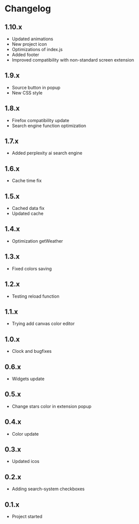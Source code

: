 # Changelog
## 1.10.x
- Updated animations
- New project icon
- Optimizations of index.js
- Added footer
- Improved compatibility with non-standard screen extension
## 1.9.x
- Source button in popup
- New CSS style
## 1.8.x
- Firefox сompatibility update
- Search engine function optimization
## 1.7.x
- Added perplexity ai search engine
## 1.6.x
- Cache time fix
## 1.5.x
- Cached data fix
- Updated cache
## 1.4.x
- Optimization getWeather
## 1.3.x
- Fixed colors saving
## 1.2.x
- Testing reload function
## 1.1.x
- Trying add canvas color editor
## 1.0.x
- Clock and bugfixes
## 0.6.x
- Widgets update
## 0.5.x
- Change stars color in extension popup
## 0.4.x
- Color update
## 0.3.x
- Updated icos
## 0.2.x
- Adding search-system checkboxes
## 0.1.x
- Project started